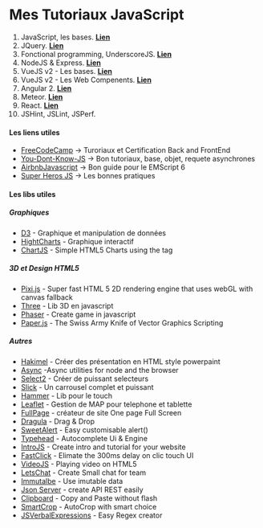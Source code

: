 # Mes Tutoriaux JavaScript

1. JavaScript, les bases. **[Lien](JavaScript.md)**
2. JQuery. **[Lien](JQuery.md)**
3. Fonctional programming, UnderscoreJS. **[Lien](Fonctional.md)**
4. NodeJS & Express. **[Lien](NodeJS.md)**
5. VueJS v2 - Les bases. **[Lien](VueJS.md)**
5. VueJS v2 - Les Web Compenents. **[Lien](VueJSCompenent.md)**
7. Angular 2. **[Lien](AngularJS2.md)**
8. Meteor. **[Lien](Meteor.md)**
9. React. **[Lien](React.md)**
10. JSHint, JSLint, JSPerf.    

#### Les liens utiles

* [FreeCodeCamp](https://github.com/FreeCodeCamp/FreeCodeCamp) -> Turoriaux et Certification Back and FrontEnd
* [You-Dont-Know-JS](https://github.com/getify/You-Dont-Know-JS) -> Bon tutoriaux, base, objet, requete asynchrones
* [AirbnbJavascript](https://github.com/airbnb/javascript) -> Bon guide pour le EMScript 6
* [Super Heros JS](http://superherojs.com/) -> Les bonnes pratiques


#### Les libs utiles

##### Graphiques
* [D3](https://github.com/mbostock/d3) - Graphique et manipulation de données
* [HightCharts](http://www.highcharts.com/) - Graphique interactif
* [ChartJS](https://github.com/nnnick/Chart.js) - Simple HTML5 Charts using the <canvas> tag


##### 3D et Design HTML5
* [Pixi.js](https://github.com/pixijs/pixi.js) - Super fast HTML 5 2D rendering engine that uses webGL with canvas fallback
* [Three](https://github.com/mrdoob/three.js) - Lib 3D en javascript
* [Phaser](https://github.com/photonstorm/phaser) - Create game in javascript
* [Paper.js](http://paperjs.org/examples/meta-balls/) - The Swiss Army Knife of Vector Graphics Scripting 


##### Autres
* [Hakimel](https://github.com/hakimel/reveal.js) - Créer des présentation en HTML style powerpaint
* [Async](https://github.com/caolan/async) -Async utilities for node and the browser
* [Select2](https://github.com/select2/select2) - Créer de puissant selecteurs
* [Slick](https://github.com/kenwheeler/slick) - Un carrousel complet et puissant
* [Hammer](https://github.com/hammerjs/hammer.js) - Lib pour le touch
* [Leaflet](https://github.com/Leaflet/Leaflet)  - Gestion de MAP pour telephone et tablette
* [FullPage](https://github.com/alvarotrigo/fullPage.js)  - créateur de site One page Full Screen 
* [Dragula](https://github.com/bevacqua/dragula) - Drag & Drop
* [SweetAlert](https://github.com/t4t5/sweetalert) - Easy customisable alert()
* [Typehead](https://github.com/twitter/typeahead.js) - Autocomplete Ui & Engine
* [IntroJS](https://github.com/usablica/intro.js) - Create intro and tutorial for your website
* [FastClick](https://github.com/ftlabs/fastclick) - Elimate the 300ms delay on clic touch UI
* [VideoJS](https://github.com/videojs/video.js) - Playing video on HTML5
* [LetsChat](https://github.com/sdelements/lets-chat) - Create Small chat for team
* [Immutalbe](https://github.com/facebook/immutable-js) - Use imutable data
* [Json Server](https://github.com/typicode/json-server) - create API REST easily
* [Clipboard](https://github.com/zenorocha/clipboard.js) - Copy and Paste without flash
* [SmartCrop](https://github.com/jwagner/smartcrop.js) - AutoCrop with smart choice
* [JSVerbalExpressions](https://github.com/VerbalExpressions/JSVerbalExpressions) - Easy Regex creator
